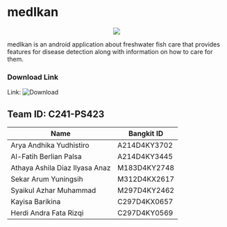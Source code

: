 # medIkan
<p align="center">
  <img src="https://storage.googleapis.com/bucket-ml-medikan/medikan.png" />
</p>
medIkan is an android application about freshwater fish care that provides features for disease detection along with information on how to care for them.

### Download Link
Link: ![Download](https://drive.google.com/file/d/1ITey9ghHOgCcIbVuVIlYBFXIocRxUrU5/view)

## Team ID: C241-PS423
| Name  | Bangkit ID |
| ------------- | ------------- |
| Arya Andhika Yudhistiro		     | A214D4KY3702  |
| Al-Fatih Berlian Palsa		     | A214D4KY3445  |
| Athaya Ashila Diaz Ilyasa Anaz | M183D4KY2748  |	
| Sekar Arum Yuningsih		       | M312D4KX2617	 |
| Syaikul Azhar Muhammad		     | M297D4KY2462	 |
| Kayisa Barikina		             | C297D4KX0657	 |
| Herdi Andra Fata Rizqi         | C297D4KY0569	 |
